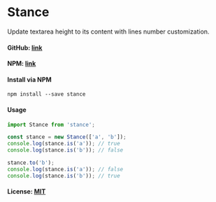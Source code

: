 # Stance
Update textarea height to its content with lines number customization.

#### GitHub: [link](https://github.com/Snowshield/Stance)
#### NPM: [link](https://www.npmjs.com/package/stance)

#### Install via NPM

```
npm install --save stance
```

#### Usage

```javascript
import Stance from 'stance';

const stance = new Stance(['a', 'b']);
console.log(stance.is('a')); // true
console.log(stance.is('b')); // false

stance.to('b');
console.log(stance.is('a')); // false
console.log(stance.is('b')); // true
```

#### License: [MIT](http://www.opensource.org/licenses/mit-license.php)

